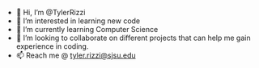 - 👋 Hi, I’m @TylerRizzi
- 👀 I’m interested in learning new code
- 🌱 I’m currently learning Computer Science
- 💞️ I’m looking to collaborate on different projects that can help me gain experience in coding.
- 📫 Reach me @ tyler.rizzi@sjsu.edu

<!---
TylerRizzi/TylerRizzi is a ✨ special ✨ repository because its `README.md` (this file) appears on your GitHub profile.
You can click the Preview link to take a look at your changes.
--->
